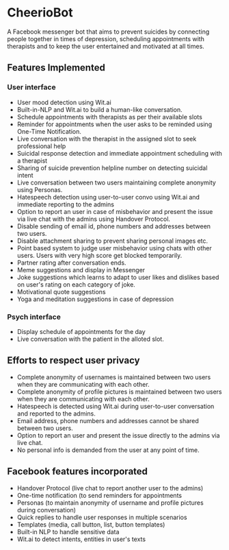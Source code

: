 # CheerioBot

A Facebook messenger bot that aims to prevent suicides by connecting people together in times of depression, scheduling appointments with therapists and to keep the user entertained and motivated at all times.

## Features Implemented

### User interface

- User mood detection using Wit.ai
- Built-in-NLP and Wit.ai to build a human-like conversation.
- Schedule appointments with therapists as per their available slots
- Reminder for appointments when the user asks to be reminded using One-Time Notification.
- Live conversation with the therapist in the assigned slot to seek professional help
- Suicidal response detection and immediate appointment scheduling with a therapist
- Sharing of suicide prevention helpline number on detecting suicidal intent
- Live conversation between two users maintaining complete anonymity using Personas.
- Hatespeech detection using user-to-user convo using Wit.ai and immediate reporting to the admins
- Option to report an user in case of misbehavior and present the issue via live chat with the admins using Handover Protocol.
- Disable sending of email id, phone numbers and addresses between two users.
- Disable attachment sharing to prevent sharing personal images etc.
- Point based system to judge user misbehavior using chats with other users. Users with very high score get blocked temporarily.
- Partner rating after conversation ends.
- Meme suggestions and display in Messenger
- Joke suggestions which learns to adapt to user likes and dislikes based on user's rating on each category of joke.
- Motivational quote suggestions
- Yoga and meditation suggestions in case of depression

### Psych interface

- Display schedule of appointments for the day
- Live conversation with the patient in the alloted slot.


## Efforts to respect user privacy

- Complete anonymity of usernames is maintained between two users when they are communicating with each other.
- Complete anonymity of profile pictures is maintained between two users when they are communicating with each other.
- Hatespeech is detected using Wit.ai during user-to-user conversation and reported to the admins.
- Email address, phone numbers and addresses cannot be shared between two users.
- Option to report an user and present the issue directly to the admins via live chat.
- No personal info is demanded from the user at any point of time.

## Facebook features incorporated

- Handover Protocol (live chat to report another user to the admins)
- One-time notification (to send reminders for appointments
- Personas (to maintain anonymity of username and profile pictures during conversation)
- Quick replies to handle user responses in multiple scenarios
- Templates (media, call button, list, button templates)
- Built-in NLP to handle sensitive data 
- Wit.ai to detect intents, entities in user's texts

